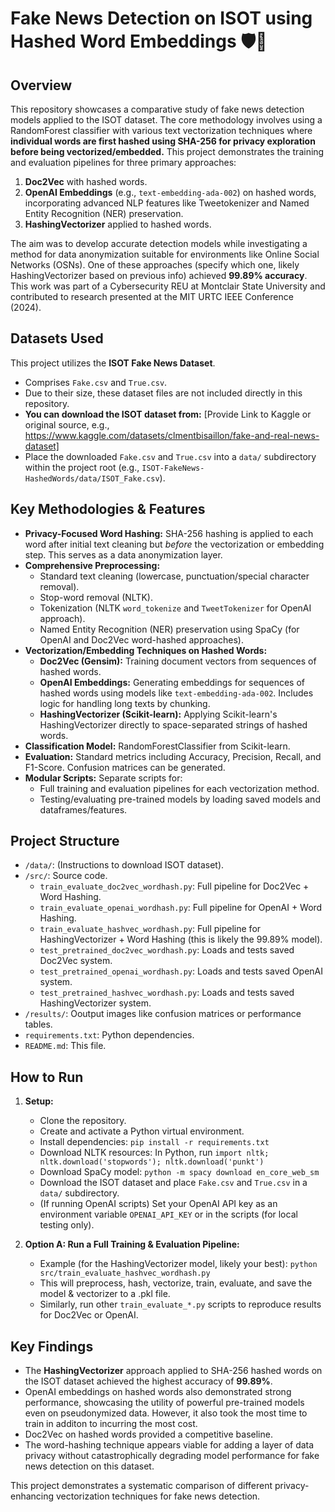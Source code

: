 # Fake News Detection on ISOT using Hashed Word Embeddings 🛡️📰

## Overview

This repository showcases a comparative study of fake news detection models applied to the ISOT dataset. The core methodology involves using a RandomForest classifier with various text vectorization techniques where **individual words are first hashed using SHA-256 for privacy exploration before being vectorized/embedded.** This project demonstrates the training and evaluation pipelines for three primary approaches:

1.  **Doc2Vec** with hashed words.
2.  **OpenAI Embeddings** (e.g., `text-embedding-ada-002`) on hashed words, incorporating advanced NLP features like Tweetokenizer and Named Entity Recognition (NER) preservation.
3.  **HashingVectorizer** applied to hashed words.

The aim was to develop accurate detection models while investigating a method for data anonymization suitable for environments like Online Social Networks (OSNs). One of these approaches (specify which one, likely HashingVectorizer based on previous info) achieved **99.89% accuracy**. This work was part of a Cybersecurity REU at Montclair State University and contributed to research presented at the MIT URTC IEEE Conference (2024).

## Datasets Used

This project utilizes the **ISOT Fake News Dataset**.
*   Comprises `Fake.csv` and `True.csv`.
*   Due to their size, these dataset files are not included directly in this repository.
*   **You can download the ISOT dataset from:** [Provide Link to Kaggle or original source, e.g., https://www.kaggle.com/datasets/clmentbisaillon/fake-and-real-news-dataset]
*   Place the downloaded `Fake.csv` and `True.csv` into a `data/` subdirectory within the project root (e.g., `ISOT-FakeNews-HashedWords/data/ISOT_Fake.csv`).

## Key Methodologies & Features

*   **Privacy-Focused Word Hashing:** SHA-256 hashing is applied to each word after initial text cleaning but *before* the vectorization or embedding step. This serves as a data anonymization layer.
*   **Comprehensive Preprocessing:**
    *   Standard text cleaning (lowercase, punctuation/special character removal).
    *   Stop-word removal (NLTK).
    *   Tokenization (NLTK `word_tokenize` and `TweetTokenizer` for OpenAI approach).
    *   Named Entity Recognition (NER) preservation using SpaCy (for OpenAI and Doc2Vec word-hashed approaches).
*   **Vectorization/Embedding Techniques on Hashed Words:**
    *   **Doc2Vec (Gensim):** Training document vectors from sequences of hashed words.
    *   **OpenAI Embeddings:** Generating embeddings for sequences of hashed words using models like `text-embedding-ada-002`. Includes logic for handling long texts by chunking.
    *   **HashingVectorizer (Scikit-learn):** Applying Scikit-learn's HashingVectorizer directly to space-separated strings of hashed words.
*   **Classification Model:** RandomForestClassifier from Scikit-learn.
*   **Evaluation:** Standard metrics including Accuracy, Precision, Recall, and F1-Score. Confusion matrices can be generated.
*   **Modular Scripts:** Separate scripts for:
    *   Full training and evaluation pipelines for each vectorization method.
    *   Testing/evaluating pre-trained models by loading saved models and dataframes/features.

## Project Structure

*   `/data/`: (Instructions to download ISOT dataset).
*   `/src/`: Source code.
    *   `train_evaluate_doc2vec_wordhash.py`: Full pipeline for Doc2Vec + Word Hashing.
    *   `train_evaluate_openai_wordhash.py`: Full pipeline for OpenAI + Word Hashing.
    *   `train_evaluate_hashvec_wordhash.py`: Full pipeline for HashingVectorizer + Word Hashing (this is likely the 99.89% model).
    *   `test_pretrained_doc2vec_wordhash.py`: Loads and tests saved Doc2Vec system.
    *   `test_pretrained_openai_wordhash.py`: Loads and tests saved OpenAI system.
    *   `test_pretrained_hashvec_wordhash.py`: Loads and tests saved HashingVectorizer system.
*   `/results/`: Ooutput images like confusion matrices or performance tables.
*   `requirements.txt`: Python dependencies.
*   `README.md`: This file.

## How to Run

1.  **Setup:**
    *   Clone the repository.
    *   Create and activate a Python virtual environment.
    *   Install dependencies: `pip install -r requirements.txt`
    *   Download NLTK resources: In Python, run `import nltk; nltk.download('stopwords'); nltk.download('punkt')`
    *   Download SpaCy model: `python -m spacy download en_core_web_sm`
    *   Download the ISOT dataset and place `Fake.csv` and `True.csv` in a `data/` subdirectory.
    *   (If running OpenAI scripts) Set your OpenAI API key as an environment variable `OPENAI_API_KEY` or in the scripts (for local testing only).

2.  **Option A: Run a Full Training & Evaluation Pipeline:**
    *   Example (for the HashingVectorizer model, likely your best):
        `python src/train_evaluate_hashvec_wordhash.py`
    *   This will preprocess, hash, vectorize, train, evaluate, and save the model & vectorizer to a .pkl file.
    *   Similarly, run other `train_evaluate_*.py` scripts to reproduce results for Doc2Vec or OpenAI.

## Key Findings

*   The **HashingVectorizer** approach applied to SHA-256 hashed words on the ISOT dataset achieved the highest accuracy of **99.89%**.
*   OpenAI embeddings on hashed words also demonstrated strong performance, showcasing the utility of powerful pre-trained models even on pseudonymized data. However, it also took the most time to train in additon to incurring the most cost.
*   Doc2Vec on hashed words provided a competitive baseline.
*   The word-hashing technique appears viable for adding a layer of data privacy without catastrophically degrading model performance for fake news detection on this dataset.

This project demonstrates a systematic comparison of different privacy-enhancing vectorization techniques for fake news detection.
